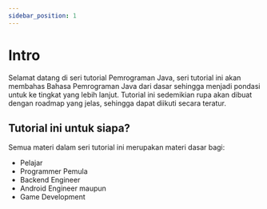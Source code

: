```yaml
---
sidebar_position: 1
---
```


# Intro

Selamat datang di seri tutorial Pemrograman Java, seri tutorial ini akan membahas Bahasa Pemrograman Java dari dasar sehingga menjadi pondasi untuk ke tingkat yang lebih lanjut. Tutorial ini sedemikian rupa akan dibuat dengan roadmap yang jelas, sehingga dapat diikuti secara teratur.

## Tutorial ini untuk siapa?

Semua materi dalam seri tutorial ini merupakan materi dasar bagi:
* Pelajar
* Programmer Pemula 
* Backend Engineer 
* Android Engineer maupun 
* Game Development

